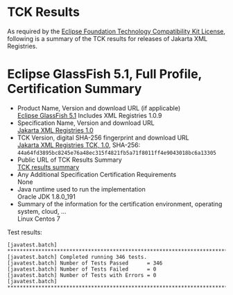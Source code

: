 TCK Results
===========

As required by the
[Eclipse Foundation Technology Compatibility Kit License](https://www.eclipse.org/legal/tck.php),
following is a summary of the TCK results for releases of Jakarta XML Registries.

# Eclipse GlassFish 5.1, Full Profile, Certification Summary

- Product Name, Version and download URL (if applicable) \
  [Eclipse GlassFish 5.1](https://www.eclipse.org/downloads/download.php?file=/glassfish/glassfish-5.1.0.zip)
  Includes XML Registries 1.0.9
- Specification Name, Version and download URL \
  [Jakarta XML Registries 1.0](https://jakarta.ee/specifications/xml-registries/1.0/)
- TCK Version, digital SHA-256 fingerprint and download URL \
  [Jakarta XML Registries TCK, 1.0](http://download.eclipse.org/ee4j/jakartaee-tck/jakartaee8-eftl/promoted/eclipse-xml-registries-tck-1.0.0.zip), SHA-256: `44a64fd3895bc8245e76a48ec315f4821fb5a71f8011ff4e9043018bc6a13305`
- Public URL of TCK Results Summary \
  [TCK results summary](TCK-Results.html)
- Any Additional Specification Certification Requirements \
  None
- Java runtime used to run the implementation \
  Oracle JDK 1.8.0_191
- Summary of the information for the certification environment, operating system, cloud, ... \
  Linux Centos 7

Test results:

```
[javatest.batch] ********************************************************************************
[javatest.batch] Completed running 346 tests.
[javatest.batch] Number of Tests Passed      = 346
[javatest.batch] Number of Tests Failed      = 0
[javatest.batch] Number of Tests with Errors = 0
[javatest.batch] ********************************************************************************
```